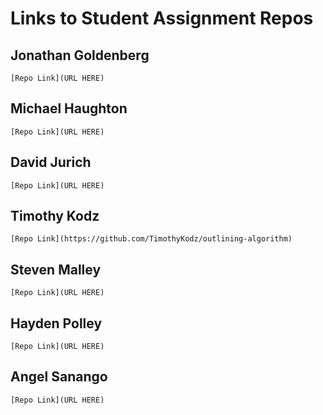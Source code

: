 # Links to Student Assignment Repos

## Jonathan Goldenberg
`[Repo Link](URL HERE)`

## Michael Haughton
`[Repo Link](URL HERE)`

## David Jurich
`[Repo Link](URL HERE)`

## Timothy Kodz
`[Repo Link](https://github.com/TimothyKodz/outlining-algorithm)`

## Steven Malley
`[Repo Link](URL HERE)`

## Hayden Polley
`[Repo Link](URL HERE)`

## Angel Sanango
`[Repo Link](URL HERE)`
